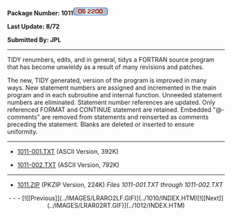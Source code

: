 <x-sas-window top="282" bottom="768" left="44" right="574">



<b>Package Number: 1011</b>![](../IMAGES/OS2200.JPG)


<b>Last Update: 8/72</b>


<b>Submitted By: JPL</b>


&#10;
- - -
TIDY renumbers, edits, and in general, tidys a FORTRAN source program
that has become unwieldy as a result of many revisions and patches.


The new, TIDY generated, version of the program is improved in
many ways. New statement numbers are assigned and incremented in the
main program and in each subroutine and internal function. Unneeded
statement numbers are eliminated. Statement number references are
updated. Only referenced FORMAT and CONTINUE statement are retained.
Embedded "@-comments" are removed from statements and reinserted as
comments preceding the statement. Blanks are deleted or inserted to
ensure uniformity.


&#10;
- - -



   
- [1011-001.TXT](1011-001.TXT)
       (ASCII Version, 392K)
    
    
       
- [1011-002.TXT](1011-002.TXT)
       (ASCII Version, 792K)


&#10;
- - -



   
- [1011.ZIP](1011.ZIP)
       (PKZIP Version, 224K) <i>Files 1011-001.TXT through
       1011-002.TXT</i>


<center>
- - -
[![[Previous]](../IMAGES/LRARO2LF.GIF)](../1010/INDEX.HTM)[![[Next]](../IMAGES/LRAR02RT.GIF)](../1012/INDEX.HTM)
</center>


</x-sas-window>